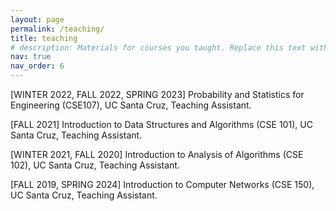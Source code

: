 ```yaml
---
layout: page
permalink: /teaching/
title: teaching
# description: Materials for courses you taught. Replace this text with your description.
nav: true
nav_order: 6
---
```

[WINTER 2022, FALL 2022, SPRING 2023] Probability and Statistics for Engineering (CSE107), UC Santa Cruz, Teaching Assistant.

[FALL 2021] Introduction to Data Structures and Algorithms (CSE 101), UC Santa Cruz, Teaching Assistant.

[WINTER 2021, FALL 2020] Introduction to Analysis of Algorithms (CSE 102), UC Santa Cruz, Teaching Assistant.

[FALL 2019, SPRING 2024] Introduction to Computer Networks (CSE 150), UC Santa Cruz, Teaching Assistant.